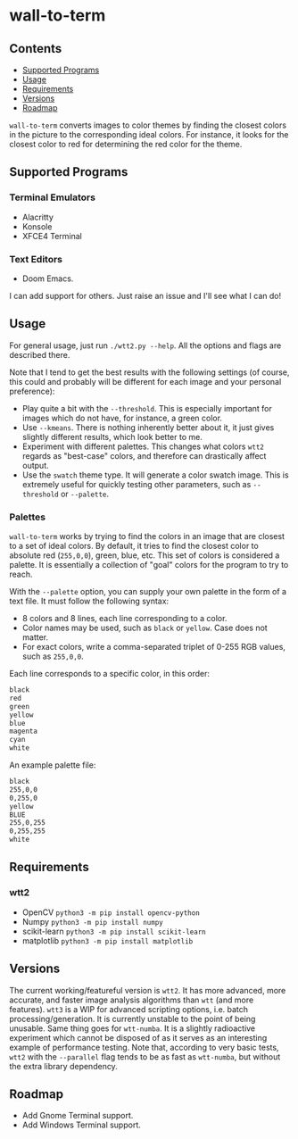# wall-to-term

## Contents
* [Supported Programs](#supported-programs)
* [Usage](#usage)
* [Requirements](#requirements)
* [Versions](#versions)
* [Roadmap](#roadmap)

`wall-to-term` converts images to color themes by finding the closest colors in the
picture to the corresponding ideal colors. For instance, it looks for the closest color to
red for determining the red color for the theme.

## Supported Programs

### Terminal Emulators

* Alacritty
* Konsole
* XFCE4 Terminal

### Text Editors 

* Doom Emacs.

I can add support for others. Just raise an issue and I'll see what I can do!

## Usage

For general usage, just run `./wtt2.py --help`. All the options and flags are described
there.

Note that I tend to get the best results with the following settings (of course, this
could and probably will be different for each image and your personal preference):

* Play quite a bit with the `--threshold`. This is especially important for images which
  do not have, for instance, a green color.
* Use `--kmeans`. There is nothing inherently better about it, it just gives slightly
  different results, which look better to me.
* Experiment with different palettes. This changes what colors `wtt2` regards as
  "best-case" colors, and therefore can drastically affect output.
* Use the `swatch` theme type. It will generate a color swatch image. This is extremely
  useful for quickly testing other parameters, such as `--threshold` or `--palette`.

### Palettes

`wall-to-term` works by trying to find the colors in an image that are closest to a set of
ideal colors.  By default, it tries to find the closest color to absolute red (`255,0,0`),
green, blue, etc.  This set of colors is considered a palette. It is essentially a
collection of "goal" colors for the program to try to reach.

With the `--palette` option, you can supply your own palette in the form of a text file.
It must follow the following syntax:
* 8 colors and 8 lines, each line corresponding to a color.
* Color names may be used, such as `black` or `yellow`. Case does not matter.
* For exact colors, write a comma-separated triplet of 0-255 RGB values, such as `255,0,0`.

Each line corresponds to a specific color, in this order:
```txt
black
red
green
yellow
blue
magenta
cyan
white
```

An example palette file:
```txt
black
255,0,0
0,255,0
yellow
BLUE
255,0,255
0,255,255
white
```

## Requirements

### wtt2

* OpenCV `python3 -m pip install opencv-python`
* Numpy `python3 -m pip install numpy`
* scikit-learn `python3 -m pip install scikit-learn`
* matplotlib `python3 -m pip install matplotlib`


## Versions

The current working/featureful version is `wtt2`. It has more advanced, more accurate, and
faster image analysis algorithms than `wtt` (and more features).  `wtt3` is a WIP for
advanced scripting options, i.e. batch processing/generation. It is currently unstable to
the point of being unusable.  Same thing goes for `wtt-numba`. It is a slightly
radioactive experiment which cannot be disposed of as it serves as an interesting example
of performance testing. Note that, according to very basic tests, `wtt2` with the
`--parallel` flag tends to be as fast as `wtt-numba`, but without the extra library
dependency.

## Roadmap

* Add Gnome Terminal support.
* Add Windows Terminal support.
